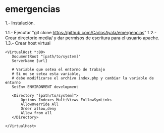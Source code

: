 # emergencias

1.- Instalación.

1.1.- Ejecutar "git clone https://github.com/CarlosAyala/emergencias"
1.2.- Crear directorio media/ y dar permisos de escritura para el usuario apache.
1.3.- Crear host virtual

    <VirtualHost *:80>
       DocumentRoot "[path/to/system]"
       ServerName [url]

       # Variable que setea el entorno de trabajo
       # Si no se setea esta variable, 
       # debe modificarse el archivo index.php y cambiar la variable de entorno
       SetEnv ENVIRONMENT development

       <Directory "[path/to/system]">
           Options Indexes MultiViews FollowSymLinks
           AllowOverride All
           Order allow,deny
           Allow from all
       </Directory>

    </VirtualHost>
